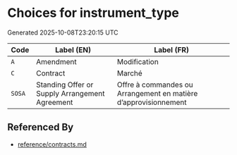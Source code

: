 # Choices for instrument_type

Generated 2025-10-08T23:20:15 UTC

| Code | Label (EN) | Label (FR) |
|------|------------|------------|
| `A` | Amendment | Modification |
| `C` | Contract | Marché |
| `SOSA` | Standing Offer or Supply Arrangement Agreement | Offre à commandes ou Arrangement en matière d’approvisionnement |


## Referenced By

- [reference/contracts.md](../reference/contracts.md)
